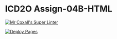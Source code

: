 # ICD2O Assign-04B-HTML

[![Mr Coxall's Super Linter](https://github.com/ICD20-Digital-Tech-LukeD/Assign-04B-HTML-HotdogOrderSite/workflows/Mr%20Coxall's%20Super%20Linter/badge.svg)](https://github.com/ICD20-Digital-Tech-LukeD/Assign-04B-HTML-HotdogOrderSite/actions)

[![Deploy Pages](https://github.com/ICD20-Digital-Tech-LukeD/Assign-04B-HTML-HotdogOrderSite/workflows/Deploy%20Pages/badge.svg)](https://github.com/ICD20-Digital-Tech-LukeD/Assign-04B-HTML-HotdogOrderSite/actions)
